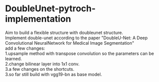 # DoubleUnet-pytroch-implementation
Aim to build a flexible structure with doubleunet structure.  
Implement double-unet according to the paper "DoubleU-Net: A Deep Convolutional NeuralNetwork for Medical Image Segmentation"  
add a few changes:  
1.upsample method with transpose convolution so the parameters can be learned.  
2.change bilinear layer into 1x1 conv.  
3.a few changes on the shortcuts.  
3.so far still build with vgg19-bn as base model.  
